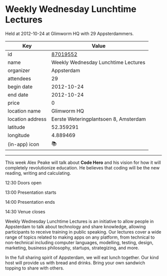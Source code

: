 # Weekly Wednesday Lunchtime Lectures
Held at 2012-10-24 at Glimworm HQ with 29 Appsterdammers.
        
|Key|Value
|---|---|
|id|[87019552](https://www.meetup.com/appsterdam/events/87019552/)|
|name|Weekly Wednesday Lunchtime Lectures|
|organizer|Appsterdam|
|attendees|29|
|begin date|2012-10-24|
|end date|2012-10-24|
|price|0|
|location name|Glimworm HQ|
|location address|Eerste Weteringplantsoen 8, Amsterdam|
|latitude|52.359291|
|longitude|4.889469|
|(in-app) icon|📚|

---

This week Alex Peake will talk about **Code Hero** and his vision for how it will completely revolutionize education. He believes that coding will be the new reading, writing and calculating.

12:30 Doors open

13:00 Presentation starts

14:00 Presentation ends

14:30 Venue closes

Weekly Wednesday Lunchtime Lectures is an initiative to allow people in Appsterdam to talk about technology and share knowledge, allowing participants to receive training in public speaking. Our lectures cover a wide range of topics related to making apps on any platform, from technical to non-technical including computer languages, modelling, testing, design, marketing, business philosophy, startups, strategizing, and more.

In the full sharing spirit of Appsterdam, we will eat lunch together. Our kind host will provide us with bread and drinks. Bring your own sandwich topping to share with others.


